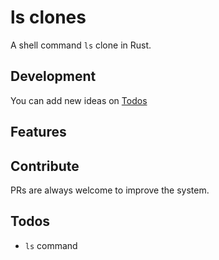 # ls clones
A shell command `ls` clone in Rust.

## Development 
You can add new ideas on [Todos](#todos)

## Features


## Contribute
PRs are always welcome to improve the system.

## Todos
- `ls` command 
